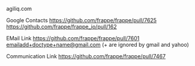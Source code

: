 agiliq.com

Google Contacts
https://github.com/frappe/frappe/pull/7625
https://github.com/frappe/frappe_io/pull/162

EMail Link
https://github.com/frappe/frappe/pull/7601  emailadd+doctype+name@gmail.com  (+ are ignored by gmail and yahoo)

Communication Link
https://github.com/frappe/frappe/pull/7467  

